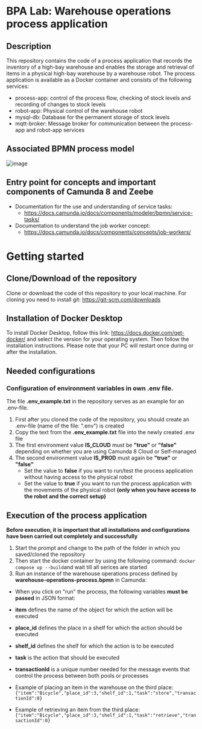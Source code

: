 # BPA Lab: Warehouse operations process application

## Description 
This repository contains the code of a process application that records the inventory of a high-bay warehouse and enables the storage and retrieval of items in a physical high-bay warehouse by a warehouse robot. 
The process application is available as a Docker container and consists of the following services:
* process-app: control of the process flow, checking of stock levels and recording of changes to stock levels
* robot-app: Physical control of the warehouse robot
* mysql-db: Database for the permanent storage of stock levels
* mqtt-broker: Message broker for communication between the process-app and robot-app services

## Associated BPMN process model
![image](https://github.com/BpaLabTHCologne/bpa_lab_warehouse_operations/assets/134142150/15652fdd-3fdb-4fe9-9b19-9d1be8ed87c4)

## Entry point for concepts and important components of Camunda 8 and Zeebe
* Documentation for the use and understanding of service tasks:
  * https://docs.camunda.io/docs/components/modeler/bpmn/service-tasks/
* Documentation to understand the job worker concept:
  * https://docs.camunda.io/docs/components/concepts/job-workers/

# Getting started

## Clone/Download of the repository
Clone or download the code of this repository to your local machine. For cloning you need to install git: https://git-scm.com/downloads 

## Installation of Docker Desktop
To install Docker Desktop, follow this link: https://docs.docker.com/get-docker/ and select the version for your operating system. Then follow the installation instructions. Please note that your PC will restart once during or after the installation.

## Needed configurations

### Configuration of environment variables in own .env file.
The file **.env_example.txt** in the repository serves as an example for an .env-file. 

1. First after you cloned the code of the repository, you should create an .env-file (name of the file: ".env") is created
2. Copy the text from the **.env_example.txt** file into the newly created .env file
3. The first environment value **IS_CLOUD** must be **"true"** or **"false"** depending on whether you are using Camunda 8 Cloud or Self-managed
4. The second environment value **IS_PROD** must again be **"true"** or **"false"**
   * Set the value to **false** if you want to run/test the process application without having access to the physical robot
   * Set the value to **true** if you want to run the process application with the movements of the physical robot **(only when you have access to the robot and the correct setup)**

## Execution of the process application
**Before execution, it is important that all installations and configurations have been carried out completely and successfully**

1. Start the prompt and change to the path of the folder in which you saved/cloned the repository
2. Then start the docker container by using the following command: `docker compose up --build`and wait till all serices are started
3. Run an instance of the warehouse operations process defined by **warehouse-operations-process.bpmn** in Camunda:
* When you click on "run" the process, the following variables **must be passed** in JSON format:
* **item** defines the name of the object for which the action will be executed
* **place_id** defines the place in a shelf for which the action should be executed
* **shelf_id** defines the shelf for which the action is to be executed
* **task** is the action that should be executed
* **transactionId** is a unique number needed for the message events that control the process between both pools or processes
    
* Example of placing an item in the warehouse on the third place:
`{"item":"Bicycle","place_id":3,"shelf_id":1,"task":"store","transactionId":0}`
 
* Example of retrieving an item from the third place:
`{"item":"Bicycle","place_id":3,"shelf_id":1,"task":"retrieve","transactionId":0}` 
